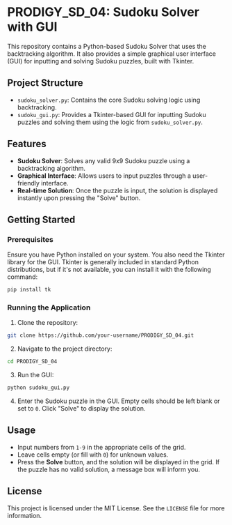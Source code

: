 
# PRODIGY_SD_04: Sudoku Solver with GUI

This repository contains a Python-based Sudoku Solver that uses the backtracking algorithm. It also provides a simple graphical user interface (GUI) for inputting and solving Sudoku puzzles, built with Tkinter.

## Project Structure

- `sudoku_solver.py`: Contains the core Sudoku solving logic using backtracking.
- `sudoku_gui.py`: Provides a Tkinter-based GUI for inputting Sudoku puzzles and solving them using the logic from `sudoku_solver.py`.

## Features

- **Sudoku Solver**: Solves any valid 9x9 Sudoku puzzle using a backtracking algorithm.
- **Graphical Interface**: Allows users to input puzzles through a user-friendly interface.
- **Real-time Solution**: Once the puzzle is input, the solution is displayed instantly upon pressing the "Solve" button.

## Getting Started

### Prerequisites

Ensure you have Python installed on your system. You also need the Tkinter library for the GUI. Tkinter is generally included in standard Python distributions, but if it's not available, you can install it with the following command:

```bash
pip install tk
```

### Running the Application

1. Clone the repository:

```bash
git clone https://github.com/your-username/PRODIGY_SD_04.git
```

2. Navigate to the project directory:

```bash
cd PRODIGY_SD_04
```

3. Run the GUI:

```bash
python sudoku_gui.py
```

4. Enter the Sudoku puzzle in the GUI. Empty cells should be left blank or set to `0`. Click "Solve" to display the solution.

## Usage

- Input numbers from `1-9` in the appropriate cells of the grid.
- Leave cells empty (or fill with `0`) for unknown values.
- Press the **Solve** button, and the solution will be displayed in the grid. If the puzzle has no valid solution, a message box will inform you.


## License

This project is licensed under the MIT License. See the `LICENSE` file for more information.
